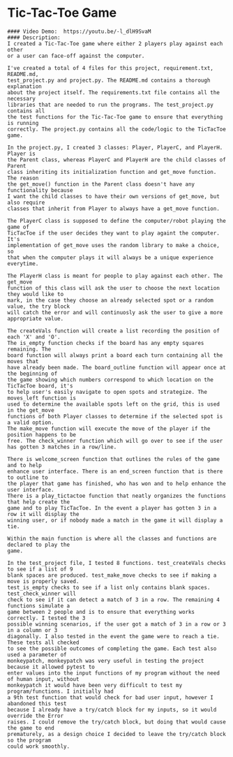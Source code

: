 # Tic-Tac-Toe Game

    #### Video Demo:  https://youtu.be/-l_dlH9SvaM
    #### Description:
    I created a Tic-Tac-Toe game where either 2 players play against each other
    or a user can face-off against the computer.

    I've created a total of 4 files for this project, requirement.txt, README.md,
    test_project.py and project.py. The README.md contains a thorough explanation
    about the project itself. The requirements.txt file contains all the necessary
    libraries that are needed to run the programs. The test_project.py contains all
    the test functions for the Tic-Tac-Toe game to ensure that everything is running
    correctly. The project.py contains all the code/logic to the TicTacToe game.

    In the project.py, I created 3 classes: Player, PlayerC, and PlayerH. Player is
    the Parent class, whereas PlayerC and PlayerH are the child classes of Parent
    class inheriting its initialization function and get_move function. The reason
    the get_move() function in the Parent class doesn't have any functionality because
    I want the child classes to have their own versions of get_move, but also require
    classes that inherit from Player to always have a get_move function.

    The PlayerC class is supposed to define the computer/robot playing the game of
    TicTacToe if the user decides they want to play againt the computer. It's
    implementation of get_move uses the random library to make a choice, so
    that when the computer plays it will always be a unique experience everytime.

    The PlayerH class is meant for people to play against each other. The get_move
    function of this class will ask the user to choose the next location they would like to
    mark, in the case they choose an already selected spot or a random value, the try block
    will catch the error and will continuosly ask the user to give a more appropriate value.

    The createVals function will create a list recording the position of each 'X' and 'O'.
    The is_empty function checks if the board has any empty squares remaining. The
    board function will always print a board each turn containing all the moves that
    have already been made. The board_outline function will appear once at the beginning of
    the game showing which numbers correspond to which location on the TicTacToe board, it's
    to help user's easily navigate to open spots and strategize. The moves_left function is
    used to determine the available spots left on the grid, this is used in the get_move
    functions of both Player classes to determine if the selected spot is a valid option.
    The make_move function will execute the move of the player if the position happens to be
    free. The check_winner function which will go over to see if the user
    has gotten 3 matches in a row/line.

    There is welcome_screen function that outlines the rules of the game and to help
    enhance user interface. There is an end_screen function that is there to outline to
    the player that game has finished, who has won and to help enhance the user interface.
    There is a play_tictactoe function that neatly organizes the functions that help create the
    game and to play TicTacToe. In the event a player has gotten 3 in a row it will display the
    winning user, or if nobody made a match in the game it will display a tie.

    Within the main function is where all the classes and functions are declared to play the
    game.

    In the test_project file, I tested 8 functions. test_createVals checks to see if a list of 9
    blank spaces are produced. test_make_move checks to see if making a move is properly saved.
    test_is_empty checks to see if a list only contains blank spaces. test_check_winner will
    check to see if it can detect a match of 3 in a row. The remaining 4 functions simulate a
    game between 2 people and is to ensure that everything works correctly. I tested the 3
    possible winning scenarios, if the user got a match of 3 in a row or 3 in a column or 3
    diagonally. I also tested in the event the game were to reach a tie. These tests all checked
    to see the possible outcomes of completing the game. Each test also used a parameter of
    monkeypatch, monkeypatch was very useful in testing the project because it allowed pytest to
    enter values into the input functions of my program without the need of human input, without
    monkeypatch it would have been very difficult to test my program/functions. I initially had
    a 9th test function that would check for bad user input, however I abandoned this test
    because I already have a try/catch block for my inputs, so it would override the Error
    raises. I could remove the try/catch block, but doing that would cause the game to end
    prematurely, as a design choice I decided to leave the try/catch block so the program
    could work smoothly.
